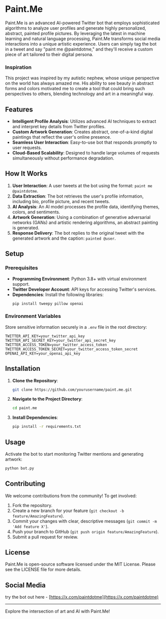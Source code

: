# Paint.Me

Paint.Me is an advanced AI-powered Twitter bot that employs sophisticated algorithms to analyze user profiles and generate highly personalized, abstract, painted profile pictures. By leveraging the latest in machine learning and natural language processing, Paint.Me transforms social media interactions into a unique artistic experience. Users can simply tag the bot in a tweet and say "paint me @paintdotme," and they'll receive a custom piece of art tailored to their digital persona.

### Inspiration
This project was inspired by my autistic nephew, whose unique perspective on the world has always amazed me. His ability to see beauty in abstract forms and colors motivated me to create a tool that could bring such perspectives to others, blending technology and art in a meaningful way.

## Features
- **Intelligent Profile Analysis**: Utilizes advanced AI techniques to extract and interpret key details from Twitter profiles.
- **Custom Artwork Generation**: Creates abstract, one-of-a-kind digital paintings that reflect the user's online presence.
- **Seamless User Interaction**: Easy-to-use bot that responds promptly to user requests.
- **Cloud-Based Scalability**: Designed to handle large volumes of requests simultaneously without performance degradation.

## How It Works
1. **User Interaction**: A user tweets at the bot using the format: `paint me @paintdotme`.
2. **Data Extraction**: The bot retrieves the user's profile information, including bio, profile picture, and recent tweets.
3. **AI Analysis**: An AI model processes the profile data, identifying themes, colors, and sentiments.
4. **Artwork Generation**: Using a combination of generative adversarial networks (GANs) and artistic rendering algorithms, an abstract painting is generated.
5. **Response Delivery**: The bot replies to the original tweet with the generated artwork and the caption: `painted @user`.

## Setup
### Prerequisites
- **Programming Environment**: Python 3.8+ with virtual environment support.
- **Twitter Developer Account**: API keys for accessing Twitter's services.
- **Dependencies**: Install the following libraries:
  ```bash
  pip install tweepy pillow openai
  ```

### Environment Variables
Store sensitive information securely in a `.env` file in the root directory:
```
TWITTER_API_KEY=your_twitter_api_key
TWITTER_API_SECRET_KEY=your_twitter_api_secret_key
TWITTER_ACCESS_TOKEN=your_twitter_access_token
TWITTER_ACCESS_TOKEN_SECRET=your_twitter_access_token_secret
OPENAI_API_KEY=your_openai_api_key
```

## Installation
1. **Clone the Repository**:
   ```bash
   git clone https://github.com/yourusername/paint.me.git
   ```
2. **Navigate to the Project Directory**:
   ```bash
   cd paint.me
   ```
3. **Install Dependencies**:
   ```bash
   pip install -r requirements.txt
   ```

## Usage
Activate the bot to start monitoring Twitter mentions and generating artwork:
```bash
python bot.py
```

## Contributing
We welcome contributions from the community! To get involved:
1. Fork the repository.
2. Create a new branch for your feature (`git checkout -b feature/AmazingFeature`).
3. Commit your changes with clear, descriptive messages (`git commit -m 'Add feature X'`).
4. Push your branch to GitHub (`git push origin feature/AmazingFeature`).
5. Submit a pull request for review.

## License
Paint.Me is open-source software licensed under the MIT License. Please see the LICENSE file for more details.

## Social Media
try the bot out here - [https://x.com/paintdotme](https://x.com/paintdotme)

---

Explore the intersection of art and AI with Paint.Me! 
